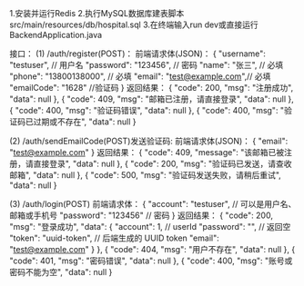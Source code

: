 1.安装并运行Redis
2.执行MySQL数据库建表脚本src/main/resources/db/hospital.sql
3.在终端输入run dev或直接运行BackendApplication.java

接口：
(1) /auth/register(POST)：
前端请求体(JSON)：
{
"username": "testuser",     // 用户名
"password": "123456",       // 密码
"name": "张三",             // 必填
"phone": "13800138000",     // 必填
"email": "test@example.com",// 必填
"emailCode": "1628"         //验证码
}
返回结果：
{
"code": 200,
"msg": "注册成功",
"data": null
},
{
"code": 409,
"msg": "邮箱已注册，请直接登录",
"data": null
},
{
"code": 400,
"msg": "验证码错误",
"data": null
},
{
"code": 400,
"msg": "验证码已过期或不存在",
"data": null
}



(2) /auth/sendEmailCode(POST)发送验证码:
前端请求体(JSON)：
{
"email": "test@example.com"
}
返回结果：
{
"code": 409,
"message": "该邮箱已被注册，请直接登录",
"data": null
},
{
"code": 200,
"msg": "验证码已发送，请查收邮箱",
"data": null
},
{
"code": 500,
"msg": "验证码发送失败，请稍后重试",
"data": null
}

(3) /auth/login(POST)
前端请求体：
{
"account": "testuser",     // 可以是用户名、邮箱或手机号
"password": "123456"       // 密码
}
返回结果：
{
"code": 200,
"msg": "登录成功",
    "data": {
    "account": 1,            // userId
    "password": "",          // 返回空
    "token": "uuid-token",   // 后端生成的 UUID token
    "email": "test@example.com"
    }
},
{
"code": 404,
"msg": "用户不存在",
"data": null
},
{
"code": 401,
"msg": "密码错误",
"data": null
},
{
"code": 400,
"msg": "账号或密码不能为空",
"data": null
}





